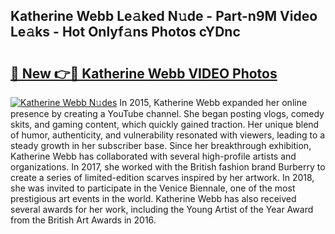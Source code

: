 ## Katherine Webb Le𝚊ked N𝚞de - Part-n9M Video Le𝚊ks - Hot Onlyf𝚊ns Photos cYDnc

# <h2><a href="http://ac12212.deff.icu/?id=Katherine+Webb">🔗 New 👉🔴 Katherine Webb VIDEO Photos</a></h2>

[![Katherine Webb N𝚞des](https://i.imgur.com/rIISA9y.gif)](http://ac12212.deff.icu/?id=Katherine+Webb)
In 2015, Katherine Webb expanded her online presence by creating a YouTube channel. She began posting vlogs, comedy skits, and gaming content, which quickly gained traction. Her unique blend of humor, authenticity, and vulnerability resonated with viewers, leading to a steady growth in her subscriber base. Since her breakthrough exhibition, Katherine Webb has collaborated with several high-profile artists and organizations. In 2017, she worked with the British fashion brand Burberry to create a series of limited-edition scarves inspired by her artwork. In 2018, she was invited to participate in the Venice Biennale, one of the most prestigious art events in the world. Katherine Webb has also received several awards for her work, including the Young Artist of the Year Award from the British Art Awards in 2016.
